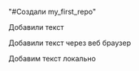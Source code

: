 "#Создали my_first_repo"  

Добавили текст

Добавили текст через веб браузер

Добавим текст локально